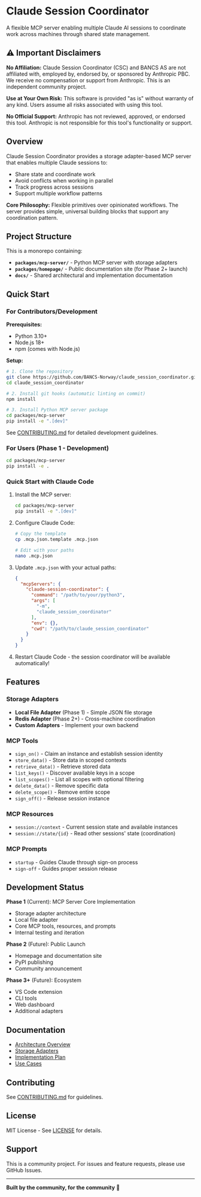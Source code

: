 # Claude Session Coordinator

A flexible MCP server enabling multiple Claude AI sessions to coordinate work
across machines through shared state management.

## ⚠️ Important Disclaimers

**No Affiliation:** Claude Session Coordinator (CSC) and BANCS AS are not
affiliated with, employed by, endorsed by, or sponsored by Anthropic PBC. We
receive no compensation or support from Anthropic. This is an independent
community project.

**Use at Your Own Risk:** This software is provided "as is" without warranty
of any kind. Users assume all risks associated with using this tool.

**No Official Support:** Anthropic has not reviewed, approved, or endorsed
this tool. Anthropic is not responsible for this tool's functionality or
support.

## Overview

Claude Session Coordinator provides a storage adapter-based MCP server that
enables multiple Claude sessions to:

- Share state and coordinate work
- Avoid conflicts when working in parallel
- Track progress across sessions
- Support multiple workflow patterns

**Core Philosophy:** Flexible primitives over opinionated workflows. The
server provides simple, universal building blocks that support any
coordination pattern.

## Project Structure

This is a monorepo containing:

- **`packages/mcp-server/`** - Python MCP server with storage adapters
- **`packages/homepage/`** - Public documentation site (for Phase 2+ launch)
- **`docs/`** - Shared architectural and implementation documentation

## Quick Start

### For Contributors/Development

**Prerequisites:**

- Python 3.10+
- Node.js 18+
- npm (comes with Node.js)

**Setup:**

```bash
# 1. Clone the repository
git clone https://github.com/BANCS-Norway/claude_session_coordinator.git
cd claude_session_coordinator

# 2. Install git hooks (automatic linting on commit)
npm install

# 3. Install Python MCP server package
cd packages/mcp-server
pip install -e ".[dev]"
```

See [CONTRIBUTING.md](CONTRIBUTING.md) for detailed development guidelines.

### For Users (Phase 1 - Development)

```bash
cd packages/mcp-server
pip install -e .
```

### Quick Start with Claude Code

1. Install the MCP server:

   ```bash
   cd packages/mcp-server
   pip install -e ".[dev]"
   ```

2. Configure Claude Code:

   ```bash
   # Copy the template
   cp .mcp.json.template .mcp.json

   # Edit with your paths
   nano .mcp.json
   ```

3. Update `.mcp.json` with your actual paths:

   ```json
   {
     "mcpServers": {
       "claude-session-coordinator": {
         "command": "/path/to/your/python3",
         "args": [
           "-m",
           "claude_session_coordinator"
         ],
         "env": {},
         "cwd": "/path/to/claude_session_coordinator"
       }
     }
   }
   ```

4. Restart Claude Code - the session coordinator will be available automatically!

## Features

### Storage Adapters

- **Local File Adapter** (Phase 1) - Simple JSON file storage
- **Redis Adapter** (Phase 2+) - Cross-machine coordination
- **Custom Adapters** - Implement your own backend

### MCP Tools

- `sign_on()` - Claim an instance and establish session identity
- `store_data()` - Store data in scoped contexts
- `retrieve_data()` - Retrieve stored data
- `list_keys()` - Discover available keys in a scope
- `list_scopes()` - List all scopes with optional filtering
- `delete_data()` - Remove specific data
- `delete_scope()` - Remove entire scope
- `sign_off()` - Release session instance

### MCP Resources

- `session://context` - Current session state and available instances
- `session://state/{id}` - Read other sessions' state (coordination)

### MCP Prompts

- `startup` - Guides Claude through sign-on process
- `sign-off` - Guides proper session release

## Development Status

**Phase 1** (Current): MCP Server Core Implementation

- Storage adapter architecture
- Local file adapter
- Core MCP tools, resources, and prompts
- Internal testing and iteration

**Phase 2** (Future): Public Launch

- Homepage and documentation site
- PyPI publishing
- Community announcement

**Phase 3+** (Future): Ecosystem

- VS Code extension
- CLI tools
- Web dashboard
- Additional adapters

## Documentation

- [Architecture Overview](docs/architecture/overview.md)
- [Storage Adapters](docs/architecture/storage-adapters.md)
- [Implementation Plan](docs/implementation/phase-1-plan.md)
- [Use Cases](docs/use-cases/)

## Contributing

See [CONTRIBUTING.md](CONTRIBUTING.md) for guidelines.

## License

MIT License - See [LICENSE](LICENSE) for details.

## Support

This is a community project. For issues and feature requests, please use GitHub Issues.

---

**Built by the community, for the community** 🚀
